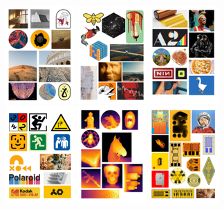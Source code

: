
<p align="center" style="margin: 0;">
  <img src="static/0.png" alt="0" style="width: 32%; height: auto;"/>
  <img src="static/1.png" alt="1" style="width: 32%; height: auto;"/>
  <img src="static/2.png" alt="2" style="width: 32%; height: auto;"/>
</p>
<p align="center" style="margin: 0;">
  <img src="static/3.png" alt="3" style="width: 32%; height: auto;"/>
  <img src="static/4.png" alt="4" style="width: 32%; height: auto;"/>
  <img src="static/5.png" alt="5" style="width: 32%; height: auto;"/>
</p>
